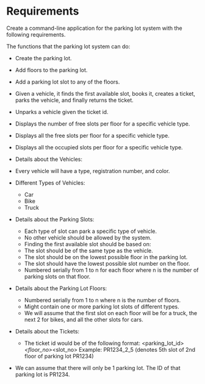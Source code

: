 # Requirements
Create a command-line application for the parking lot system with the following requirements.

The functions that the parking lot system can do:
* Create the parking lot.
* Add floors to the parking lot.
* Add a parking lot slot to any of the floors.
* Given a vehicle, it finds the first available slot, books it, creates a ticket, parks the vehicle, and finally returns the ticket.
* Unparks a vehicle given the ticket id.
* Displays the number of free slots per floor for a specific vehicle type.
* Displays all the free slots per floor for a specific vehicle type.
* Displays all the occupied slots per floor for a specific vehicle type.
* Details about the Vehicles:
* Every vehicle will have a type, registration number, and color.
* Different Types of Vehicles:
  * Car
  * Bike
  * Truck
  
* Details about the Parking Slots:
  * Each type of slot can park a specific type of vehicle.
  * No other vehicle should be allowed by the system.
  * Finding the first available slot should be based on:
  * The slot should be of the same type as the vehicle.
  * The slot should be on the lowest possible floor in the parking lot.
  * The slot should have the lowest possible slot number on the floor.
  * Numbered serially from 1 to n for each floor where n is the number of parking slots on that floor.
* Details about the Parking Lot Floors:
  * Numbered serially from 1 to n where n is the number of floors.
  * Might contain one or more parking lot slots of different types.
  * We will assume that the first slot on each floor will be for a truck, the next 2 for bikes, and all the other slots for cars.
* Details about the Tickets:
  * The ticket id would be of the following format:
  <parking_lot_id>_<floor_no>_<slot_no>
  Example: PR1234_2_5 (denotes 5th slot of 2nd floor of parking lot PR1234)
* We can assume that there will only be 1 parking lot. The ID of that parking lot is PR1234.
